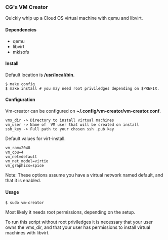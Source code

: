 ### CG's VM Creator
Quickly whip up a Cloud OS virtual machine with qemu and libvirt.

#### Dependencies
- qemu
- libvirt
- mkisofs

#### Install
Default location is **/usr/local/bin**.
```
$ make config
$ make install # you may need root priviledges depending on $PREFIX.
```

#### Configuration
Vm-creator can be configured on **~/.config/vm-creator/vm-creator.conf**.
```
vms_dir -> Directory to install virtual machines
vm_user -> Name of  VM user that will be created on install
ssh_key -> Full path to your chosen ssh .pub key
```

Default values for virt-install.
```
vm_ram=2048
vm_cpu=4
vm_net=default
vm_net_model=virtio
vm_graphics=spice
```

Note: These options assume you have a virtual network named default, and that it is enabled.

#### Usage
```
$ sudo vm-creator
```
Most likely it needs root permissions, depending on the setup. 

To run this script without root priviledges it is necessary that your user owns the vms_dir, and that your user has permissions to install virtual machines with libvirt.
